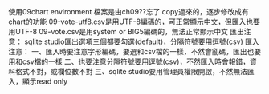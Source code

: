 使用09chart environment
檔案是由ch09??忘了 copy過來的，逐步修改成有chart的功能
09-vote-utf8.csv是用UTF-8編碼的，可正常顯示中文，但匯入也要用UTF-8
09-vote.csv是用system or BIG5編碼的，無法正常顯示中文
匯出注意：
sqlite studio匯出選項三個都要勾選(default)，分隔符號要用逗號(csv)
匯入注意：
一、匯入時要注意字形編碼，要選和csv檔的一樣，不然會亂碼，匯出也要用和csv檔的一樣
二、也要注意分隔符號要用逗號(csv)，不然匯入時會報錯，資料格式不對，或欄位數不對
三、sqlite studio要用管理員權限開啟，不然無法匯入，顯示read only